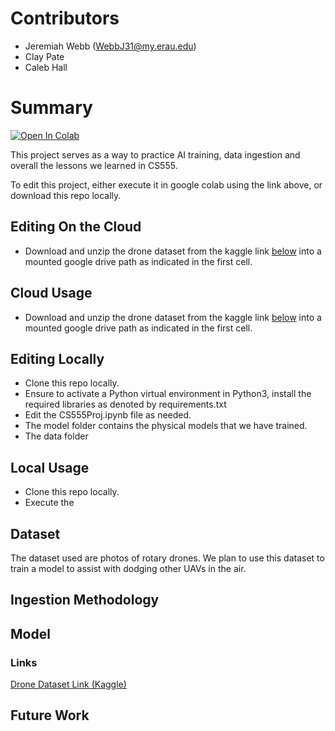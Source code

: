 # Contributors
- Jeremiah Webb (WebbJ31@my.erau.edu)
- Clay Pate
- Caleb Hall

# Summary
[![Open In Colab](https://colab.research.google.com/assets/colab-badge.svg)](https://colab.research.google.com/github/illusion173/CS555UAV/blob/main/CS555Proj.ipynb)

This project serves as a way to practice AI training, data ingestion and overall the lessons we learned in CS555.

To edit this project, either execute it in google colab using the link above, or download this repo locally.

## Editing On the Cloud
- Download and unzip the drone dataset from the kaggle link [below](#links) into a mounted google drive path as indicated in the first cell.

## Cloud Usage
- Download and unzip the drone dataset from the kaggle link [below](#links) into a mounted google drive path as indicated in the first cell.

## Editing Locally
- Clone this repo locally.
- Ensure to activate a Python virtual environment in Python3, install the required libraries as denoted by requirements.txt
- Edit the CS555Proj.ipynb file as needed.
- The model folder contains the physical models that we have trained.
- The data folder 

## Local Usage
- Clone this repo locally.
- Execute the 




## Dataset
The dataset used are photos of rotary drones. We plan to use this dataset to train a model to assist with dodging other UAVs in the air.

## Ingestion Methodology

## Model

### Links
[Drone Dataset Link (Kaggle)](https://www.kaggle.com/datasets/dasmehdixtr/drone-dataset-uav)

## Future Work
